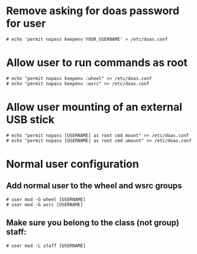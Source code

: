 # Remove asking for doas password for user
```shell
# echo 'permit nopass keepenv YOUR_USERNAME' > /etc/doas.conf
```

# Allow user to run commands as root
```shell
# echo "permit nopass keepenv :wheel" >> /etc/doas.conf
# echo "permit nopass keepenv :wsrc" >> /etc/doas.conf
```

# Allow user mounting of an external USB stick
```shell
# echo "permit nopass [USERNAME] as root cmd mount" >> /etc/doas.conf
# echo "permit nopass [USERNAME] as root cmd umount" >> /etc/doas.conf
```

# Normal user configuration
## Add normal user to the wheel and wsrc groups
```shell
# user mod -G wheel [USERNAME]
# user mod -G wsrc [USERNAME]
```

## Make sure you belong to the class (not group) staff:
```shell
# user mod -L staff [USERNAME]
```
